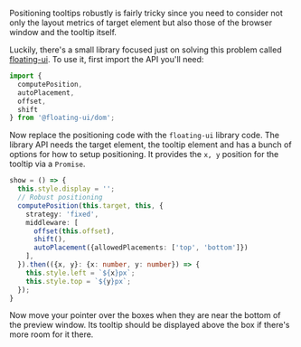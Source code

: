 Positioning tooltips robustly is fairly tricky since you need to consider not
only the layout metrics of target element but also those of the browser window
and the tooltip itself.

Luckily, there's a small library focused just on solving this problem called
[floating-ui](https://floating-ui.com/). To use it, first import the API
you'll need:

```ts
import {
  computePosition,
  autoPlacement,
  offset,
  shift
} from '@floating-ui/dom';
```

Now replace the positioning code with the `floating-ui` library code.
The library API needs the target element, the tooltip element and has a bunch
of options for how to setup positioning. It provides the `x, y` position for
the tooltip via a `Promise`.

```ts
show = () => {
  this.style.display = '';
  // Robust positioning
  computePosition(this.target, this, {
    strategy: 'fixed',
    middleware: [
      offset(this.offset),
      shift(),
      autoPlacement({allowedPlacements: ['top', 'bottom']})
    ],
  }).then(({x, y}: {x: number, y: number}) => {
    this.style.left = `${x}px`;
    this.style.top = `${y}px`;
  });
}
```

Now move your pointer over the boxes when they are near the bottom of
the preview window. Its tooltip should be displayed above the box if there's
more room for it there.
